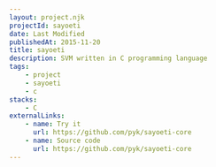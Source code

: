 ```yaml
---
layout: project.njk
projectId: sayoeti
date: Last Modified
publishedAt: 2015-11-20
title: sayoeti
description: SVM written in C programming language
tags:
    - project
    - sayoeti
    - c
stacks:
    - C
externalLinks:
    - name: Try it
      url: https://github.com/pyk/sayoeti-core
    - name: Source code
      url: https://github.com/pyk/sayoeti-core
---
```

